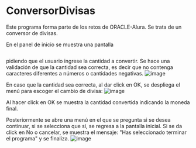 # ConversorDivisas

Este programa forma parte de los retos de ORACLE-Alura.
Se trata de un conversor de divisas.

En el panel de inicio se muestra una pantalla 
<p align="center"> <img ![image](https://github.com/abelNetzahualcoyotl/ConversorDivisas/assets/133941975/8a27dc83-2ca3-4ac0-b886-47dd2437c4ff) /> </p>



pidiendo que el usuario ingrese la cantidad a convertir. Se hace una validación de que la cantidad sea correcta, es decir que no contenga caracteres diferentes a números o cantidades negativas.
![image](https://github.com/abelNetzahualcoyotl/ConversorDivisas/assets/133941975/899846db-2753-4e0d-9fbe-48ea9d6f58a3)

En caso que la cantidad sea correcta, al dar click en OK, se despliega el menú para escoger el cambio de divisa:
![image](https://github.com/abelNetzahualcoyotl/ConversorDivisas/assets/133941975/2de6069e-f46c-48e8-abd3-889121ccb2c1)

Al hacer click en OK se muestra la cantidad convertida indicando la moneda final.


Posteriormente  se abre una menú en el que se pregunta si se desea continuar,  si se selecciona que sí, se regresa a la pantalla inicial. Si se da click en No o cancelar, se muestra el mensaje: "Has seleccionado terminar el programa" y se finaliza.
![image](https://github.com/abelNetzahualcoyotl/ConversorDivisas/assets/133941975/1faa4291-0e9a-488d-bab1-f9711a50c6a4)





